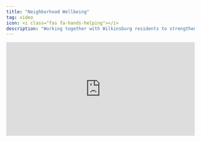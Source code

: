```yaml
---
title: "Neighborhood Wellbeing"
tag: video
icon: <i class="fas fa-hands-helping"></i>
description: "Working together with Wilkinsburg residents to strengthen the growth and prosperity of local families, entrepreneurs, artists, and makers."
---
```

<iframe src="https://player.vimeo.com/video/107354409"
frameborder="0" width="100%" height="250" webkitallowfullscreen mozallowfullscreen allowfullscreen></iframe>

